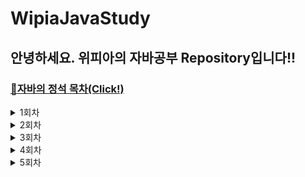 # WipiaJavaStudy

## 안녕하세요. 위피아의 자바공부 Repository입니다!! 
### [🔗자바의 정석 목차(Click!)](https://wpgenius.notion.site/22c3a0f2ff074c7f83e9b392158dee43)

<details>
<summary> 1회차 </summary>

> ### [Array - 배광민](https://noon-death-01b.notion.site/63a2198d66fe4ab98a236e76d5b7127d)
> > 배열 만드는 방법 
> > </br> 배열로 동작하는 주소록
> > </br> 배열을 복사하는 방법

> ### [OOP (Object Oriented Programming) - 지민우](https://www.notion.so/221122-e12682ceec424e11bb9ff84b11d63a25)
> > 객체지향개념 - 객체와 인스턴스
</details>


<details>
<summary> 2회차 </summary>

>  ### [abstract class / interface - 지민우](https://www.notion.so/221201-db02a30dd6804e89a15f01fb7b3b6f34)
> > 추상클래스, 인터페이스 정리

> ### [SingleTon Pattern - 정수진](https://www.notion.so/104b3c08849c4e0280b2cc6e55250e34)
> > 싱글톤패턴 노션정리

> ### [java usefull package - 배광민](https://noon-death-01b.notion.site/2022ea82fb2647ec968f2dab34556f40)
> > object class

> ### [컬렉션 프레임워크 - 박범진 ★](https://karlisle.tistory.com/5)
> > Collection

> ### [캐스팅 - 주수진](https://internationaltiger.notion.site/CASTING-ac5c264e52044e78aa1dff944180d34e)
> > upCasing & downCasting

</details>


<details>
<summary> 3회차 </summary>

## 3회차
>
> ### 예외처리 - 정수진 
> > try - catch
> > </br> try with resource
> > </br> https://victorious-lace-5a6.notion.site/4d0843eb32304e339bb5dee69dabd15e
>
> ### thread - 박범진 ★
> > thread
> > </br> https://karlisle.tistory.com/7 / wipia
>
> ### ArrayList or ( Generic ) - 주수진
> > ArrayList
> > ArrayList에 Generic
> > </br> https://internationaltiger.notion.site/ARRAY-LIST-GENERIC-505c1a47e154441bb57cf0b147bf8f94
>
> ### MAP - 지민우
> > https://clover-piccolo-0fa.notion.site/Map-iterator-221208-2a333ab401e146809396ff3497bf0c44
>
> ### 파일 다운로드와 문자열의 유용한 함수들 - 배광민
> > </br>1. String 클래스들의 자주 사용되는 함수들
> > </br>2. 실무에서 파일을 다운로드하기 위한 로직
> > </br>https://wpgenius.notion.site/String-fileDownload-f736bb267ab94adfb6a7718c84f49864
</details>


<details>
<summary> 4회차 </summary>

> ### Enum 열거체 - 배광민
> > enum 이란?
> > </br> enum의 사용이유
> > </br> enum의 장점
> > </br> https://noon-death-01b.notion.site/enum-0b7248253991479d92aefb8e2b516fbe
> ### Thread와 MultiThread Api - 박범진 ★
> > Thread Group과 executor
> > </br> Java Thread관리의 어려움
> > </br> MultiThread Api
> > </br> https://karlisle.tistory.com/9  pw : wipia
> ### Generic2 & WildCard - 주수진 ★
> > Generic의 사용이유
> > </br> Type parameter
> > </br> bounded type parameter
> > </br> wildCard
> > </br> https://www.notion.so/GENERIC-WILD-CARD-19b10f205552446bab9553e2c1cbfcf2
> ### Stack, Queue - 지민우
> > Stack
> > </br> Queue
> > </br> https://clover-piccolo-0fa.notion.site/Stack-Queue-221215-2163d3886bfa4ba69dcbb2fc552a079c
> ### LinkedList - 김선경
> > LinkedList
> > </br> 
</details>


<details>
<summary> 5회차 </summary>
  
> ### 단원 - 배광민
> > 주제
> > </br> 링크
> ### 단원 - 박범진
> > 주제
> > </br> 링크
> ### 단원 - 주수진
> > 주제
> > </br> 링크
> ### 단원 - 지민우
> > 주제
> > </br> 링크
> ### 단원 - 김선경
> > 주제
> > </br> 링크
> ### 단원 - 김선경
> > 주제
> > </br> 링크
</details>

#
